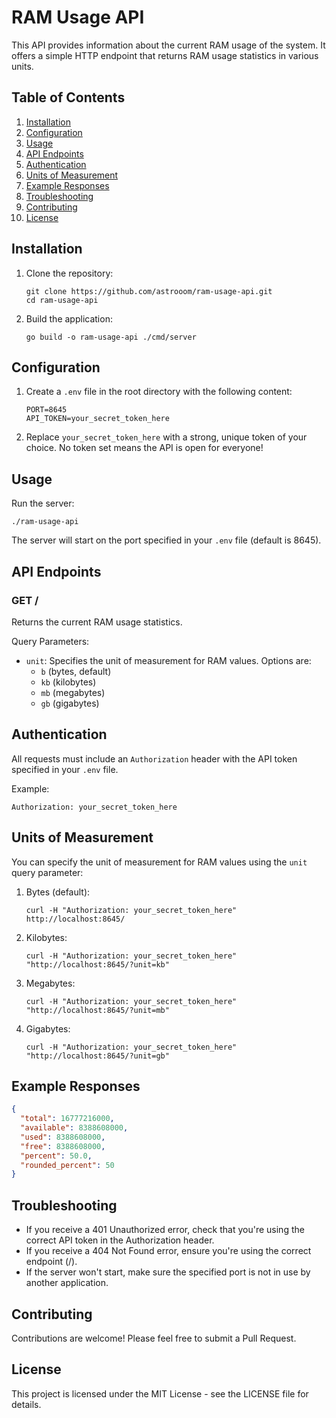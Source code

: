 # RAM Usage API

This API provides information about the current RAM usage of the system. It offers a simple HTTP endpoint that returns RAM usage statistics in various units.

## Table of Contents

1. [Installation](#installation)
2. [Configuration](#configuration)
3. [Usage](#usage)
4. [API Endpoints](#api-endpoints)
5. [Authentication](#authentication)
6. [Units of Measurement](#units-of-measurement)
7. [Example Responses](#example-responses)
8. [Troubleshooting](#troubleshooting)
9. [Contributing](#contributing)
10. [License](#license)

## Installation

1. Clone the repository:
   ```
   git clone https://github.com/astrooom/ram-usage-api.git
   cd ram-usage-api
   ```

2. Build the application:
   ```
   go build -o ram-usage-api ./cmd/server
   ```

## Configuration

1. Create a `.env` file in the root directory with the following content:
   ```
   PORT=8645
   API_TOKEN=your_secret_token_here
   ```

2. Replace `your_secret_token_here` with a strong, unique token of your choice. No token set means the API is open for everyone!

## Usage

Run the server:
```
./ram-usage-api
```

The server will start on the port specified in your `.env` file (default is 8645).

## API Endpoints

### GET /

Returns the current RAM usage statistics.

Query Parameters:
- `unit`: Specifies the unit of measurement for RAM values. Options are:
  - `b` (bytes, default)
  - `kb` (kilobytes)
  - `mb` (megabytes)
  - `gb` (gigabytes)

## Authentication

All requests must include an `Authorization` header with the API token specified in your `.env` file.

Example:
```
Authorization: your_secret_token_here
```

## Units of Measurement

You can specify the unit of measurement for RAM values using the `unit` query parameter:

1. Bytes (default):
   ```
   curl -H "Authorization: your_secret_token_here" http://localhost:8645/
   ```

2. Kilobytes:
   ```
   curl -H "Authorization: your_secret_token_here" "http://localhost:8645/?unit=kb"
   ```

3. Megabytes:
   ```
   curl -H "Authorization: your_secret_token_here" "http://localhost:8645/?unit=mb"
   ```

4. Gigabytes:
   ```
   curl -H "Authorization: your_secret_token_here" "http://localhost:8645/?unit=gb"
   ```

## Example Responses

```json
{
  "total": 16777216000,
  "available": 8388608000,
  "used": 8388608000,
  "free": 8388608000,
  "percent": 50.0,
  "rounded_percent": 50
}
```

## Troubleshooting

- If you receive a 401 Unauthorized error, check that you're using the correct API token in the Authorization header.
- If you receive a 404 Not Found error, ensure you're using the correct endpoint (/).
- If the server won't start, make sure the specified port is not in use by another application.

## Contributing

Contributions are welcome! Please feel free to submit a Pull Request.

## License

This project is licensed under the MIT License - see the LICENSE file for details.